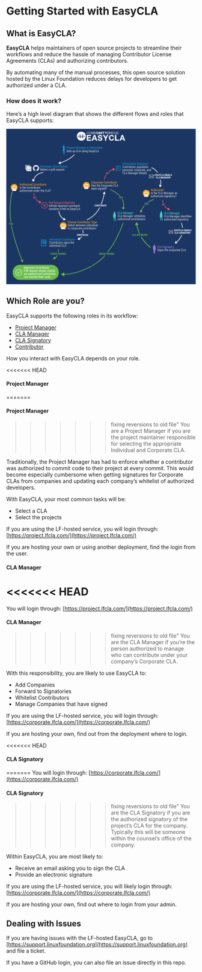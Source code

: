 # Getting Started with EasyCLA

## What is EasyCLA?
**EasyCLA** helps maintainers of open source projects to streamline their workflows and reduce the hassle of managing Contributor License Agreements (CLAs) and authorizing contributors. 

By automating many of the manual processes, this open source solution hosted by the Linux Foundation reduces delays for developers to get authorized under a CLA. 

### How does it work?
Here’s a high level diagram that shows the different flows and roles that EasyCLA supports:

![](imgs/cla_diagram_v8.png)	

## Which Role are you?
EasyCLA supports the following roles in its workflow:

* [Project Manager](#project-manager)
* [CLA Manager](#cla-manager)
* [CLA Signatory](#cla-signatory)
* [Contributor](#contributor)

How you interact with EasyCLA depends on your role.

<<<<<<< HEAD
#### Project Manager
=======

#### Project Manager

>>>>>>> fixing reversions to old file"
You are a Project Manager if you are the project maintainer responsible for selecting the appropriate Individual and Corporate CLA.  

Traditionally, the Project Manager has had to enforce whether a contributor was authorized to commit code to their project at every commit.  This would become especially cumbersome when getting signatures for Corporate CLAs from companies and updating each company’s whitelist of authorized developers.

With EasyCLA, your most common tasks will be:

* Select a CLA
* Select the projects

If you are using the LF-hosted service, you will login through: [https://project.lfcla.com/](https://project.lfcla.com/)

If you are hosting your own or using another deployment, find the login from the user.

#### CLA Manager
<<<<<<< HEAD
=======

You will login through: [https://project.lfcla.com/](https://project.lfcla.com/)


#### CLA Manager

>>>>>>> fixing reversions to old file"
You are the CLA Manager if you’re the person authorized to manage who can contribute under your company’s Corporate CLA.  

With this responsibility, you are likely to use EasyCLA to:

* Add Companies
* Forward to Signatories
* Whitelist Contributors
* Manage Companies that have signed

If you are using the LF-hosted service, you will login through: [https://corporate.lfcla.com/](https://corporate.lfcla.com/)

If you are hosting your own, find out from the deployment where to login.

<<<<<<< HEAD
#### CLA Signatory
=======
You will login through: [https://corporate.lfcla.com/](https://corporate.lfcla.com/)

#### CLA Signatory

>>>>>>> fixing reversions to old file"
You are the CLA Signatory if you are the authorized signatory of the project’s CLA for the company.  Typically this will be someone within the counsel’s office of the company.

Within EasyCLA, you are most likely to:

* Receive an email asking you to sign the CLA
* Provide an electronic signature

If you are using the LF-hosted service, you will likely login through: [https://corporate.lfcla.com/](https://corporate.lfcla.com/)

If you are hosting your own, find out where to login from your admin.

## Dealing with Issues
If you are having issues with the LF-hosted EasyCLA, go to [https://support.linuxfoundation.org](https://support.linuxfoundation.org) and file a ticket.

If you have a GitHub login, you can also file an issue directly in this repo.
